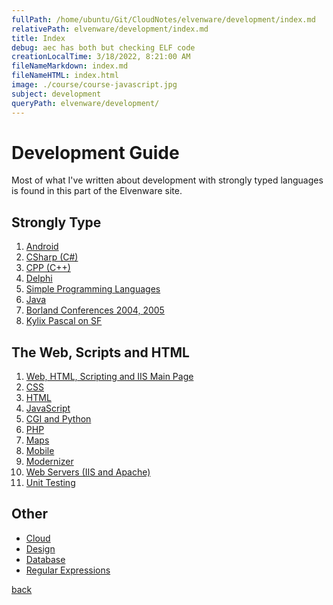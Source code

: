 ```yaml
---
fullPath: /home/ubuntu/Git/CloudNotes/elvenware/development/index.md
relativePath: elvenware/development/index.md
title: Index
debug: aec has both but checking ELF code
creationLocalTime: 3/18/2022, 8:21:00 AM
fileNameMarkdown: index.md
fileNameHTML: index.html
image: ./course/course-javascript.jpg
subject: development
queryPath: elvenware/development/
---
```


<!-- toc -->
<!-- tocstop -->

# Development Guide

Most of what I've written about development with strongly typed
languages is found in this part of the Elvenware site.

## Strongly Type

1.  [Android](/charlie/development/android/index.html)
2.  [CSharp (C#)](/charlie/development/csharp/index.html)
3.  [CPP (C++)](/charlie/development/cpp/index.html)
4.  [Delphi](/charlie/development/delphi/index.html)
5.  [Simple Programming Languages](/charlie/development/Simple/index.html) 
6.  [Java](/charlie/development/java/index.html)
7.  [Borland Conferences 2004, 2005](/charlie/development/conferences/borconn_2004.html)
8.  [Kylix Pascal on SF](http://elvenware.sourceforge.net/KylixDevGuide.html)

## The Web, Scripts and HTML

1.  [Web, HTML, Scripting and IIS Main Page](/charlie/development/web/index.html)
2.  [CSS](/charlie/development/web/CssGuide)
3.  [HTML](/charlie/development/web/HtmlGuide)
4.  [JavaScript](/charlie/development/web/JavaScript)
5.  [CGI and Python](/charlie/development/web/Python)
6.  [PHP](/charlie/development/web/Php/index.html)
7.  [Maps](/charlie/development/web/MapWeb)
8.  [Mobile](/charlie/development/web/Mobile)
9.  [Modernizer](/charlie/development/web/Modernizr)
10.  [Web Servers (IIS and Apache)](/charlie/development/web/Server)
11.  [Unit Testing](/charlie/development/web/UnitTests)

## Other

- [Cloud](cloud/index.shtml)
- [Design](design/index.shtml)
- [Database](/charlie/development/database/index.html)
- [Regular Expressions](/charlie/development/regular_expressions/index.html)

[back](../index.html)
